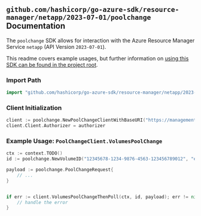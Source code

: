 
## `github.com/hashicorp/go-azure-sdk/resource-manager/netapp/2023-07-01/poolchange` Documentation

The `poolchange` SDK allows for interaction with the Azure Resource Manager Service `netapp` (API Version `2023-07-01`).

This readme covers example usages, but further information on [using this SDK can be found in the project root](https://github.com/hashicorp/go-azure-sdk/tree/main/docs).

### Import Path

```go
import "github.com/hashicorp/go-azure-sdk/resource-manager/netapp/2023-07-01/poolchange"
```


### Client Initialization

```go
client := poolchange.NewPoolChangeClientWithBaseURI("https://management.azure.com")
client.Client.Authorizer = authorizer
```


### Example Usage: `PoolChangeClient.VolumesPoolChange`

```go
ctx := context.TODO()
id := poolchange.NewVolumeID("12345678-1234-9876-4563-123456789012", "example-resource-group", "netAppAccountValue", "capacityPoolValue", "volumeValue")

payload := poolchange.PoolChangeRequest{
	// ...
}


if err := client.VolumesPoolChangeThenPoll(ctx, id, payload); err != nil {
	// handle the error
}
```
